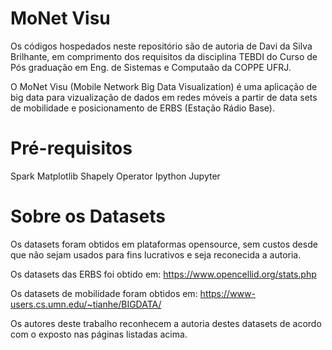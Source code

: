 # MoNet Visu
Os códigos hospedados neste repositório são de autoria de Davi da Silva Brilhante, em comprimento dos requisitos da disciplina 
TEBDI do Curso de Pós graduação em Eng. de Sistemas e Computaão da COPPE UFRJ.

O MoNet Visu (Mobile Network Big Data Visualization) é uma aplicação de big data para vizualização de dados em redes móveis a 
partir de data sets de mobilidade e posicionamento de ERBS (Estação Rádio Base).

# Pré-requisitos
  Spark
  Matplotlib
  Shapely
  Operator
  Ipython
  Jupyter

# Sobre os Datasets
Os datasets foram obtidos em plataformas opensource, sem custos desde que não sejam usados para fins lucrativos e seja reconecida
a autoria.

Os datasets das ERBS foi obtido em: https://www.opencellid.org/stats.php

Os datasets de mobilidade foram obtidos em: https://www-users.cs.umn.edu/~tianhe/BIGDATA/

Os autores deste trabalho reconhecem a autoria destes datasets de acordo com o exposto nas páginas listadas acima.
